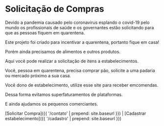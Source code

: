 # Solicitação de Compras

Devido a pandemia causado pelo coronavirus esplando o covid-19 pelo mundo os profissionais de saúde e os governantes estão solicitando para que as pessoas fiquem em quarentena.

Este projeto foi criado para incentivar a quarentena, portanto fique em casa!

Porém ainda precisamos de alimentos e outros produtos.

Aqui você pode realizar a solicitação de itens a estabelecimentos.

Você, pessoa em quarentena, precisa comprar pão, solicite a uma padaria ou mercado próximo a sua casa.

Você dono de estabelecimento, utilize esse site para receber emcomendas.

Dessa forma evitamos superfaturamentos de plataformas.

E ainda ajudamos os pequenos comerciantes.

[Solicitar Compra]({{ '/contato' | prepend: site.baseurl }}) | [Cadastrar estabelecimento]({{ '/cadastro' | prepend: site.baseurl }})
